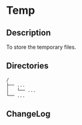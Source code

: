 # Temp

## Description

To store the temporary files.


## Directories

```
/
├── ...
│   └── ...
└── ...
```


## ChangeLog

